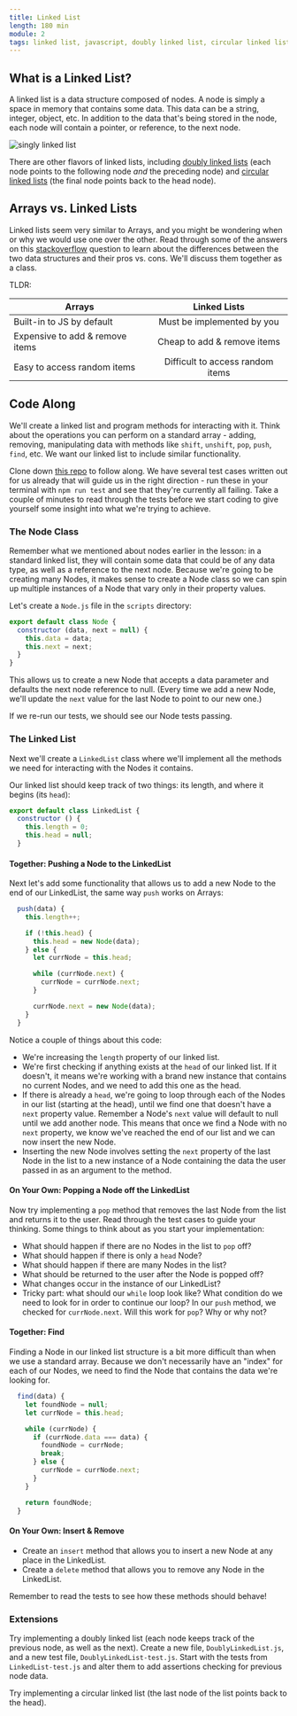 ```yaml
---
title: Linked List
length: 180 min
module: 2
tags: linked list, javascript, doubly linked list, circular linked list, tdd, data structure
---
```


## What is a Linked List?

A linked list is a data structure composed of nodes. A node is simply a space in memory that contains some data. This data can be a string, integer, object, etc. In addition to the data that's being stored in the node, each node will contain a pointer, or reference, to the next node.

![singly linked list](https://upload.wikimedia.org/wikipedia/commons/6/6d/Singly-linked-list.svg)

There are other flavors of linked lists, including [doubly linked lists](https://upload.wikimedia.org/wikipedia/commons/5/5e/Doubly-linked-list.svg) (each node points to the following node _and_ the preceding node) and [circular linked lists](https://upload.wikimedia.org/wikipedia/commons/d/df/Circularly-linked-list.svg) (the final node points back to the head node).


## Arrays vs. Linked Lists

Linked lists seem very similar to Arrays, and you might be wondering when or why we would use one over the other. Read through some of the answers on this [stackoverflow](https://stackoverflow.com/questions/393556/when-to-use-a-linked-list-over-an-array-array-list) question to learn about the differences between the two data structures and their pros vs. cons. We'll discuss them together as a class.

TLDR:


| Arrays                           | Linked Lists                     |
| -------------------------------- |:--------------------------------:|
| Built-in to JS by default        | Must be implemented by you       |
| Expensive to add & remove items  | Cheap to add & remove items      |
| Easy to access random items      | Difficult to access random items |





## Code Along

We'll create a linked list and program methods for interacting with it. Think about the operations you can perform on a standard array - adding, removing, manipulating data with methods like `shift`, `unshift`, `pop`, `push`, `find`, etc. We want our linked list to include similar functionality.

Clone down [this repo](https://github.com/turingschool-examples/linked-lists/tree/master) to follow along. We have several test cases written out for us already that will guide us in the right direction - run these in your terminal with `npm run test` and see that they're currently all failing. Take a couple of minutes to read through the tests before we start coding to give yourself some insight into what we're trying to achieve.

### The Node Class

Remember what we mentioned about nodes earlier in the lesson: in a standard linked list, they will contain some data that could be of any data type, as well as a reference to the next node. Because we're going to be creating many Nodes, it makes sense to create a Node class so we can spin up multiple instances of a Node that vary only in their property values.

Let's create a `Node.js` file in the `scripts` directory:

```javascript
export default class Node {
  constructor (data, next = null) {
    this.data = data;
    this.next = next;
  }
}
```

This allows us to create a new Node that accepts a data parameter and defaults the next node reference to null. (Every time we add a new Node, we'll update the `next` value for the last Node to point to our new one.)

If we re-run our tests, we should see our Node tests passing.

### The Linked List

Next we'll create a `LinkedList` class where we'll implement all the methods we need for interacting with the Nodes it contains.

Our linked list should keep track of two things: its length, and where it begins (its `head`):

```javascript
export default class LinkedList {
  constructor () {
    this.length = 0;
    this.head = null;
  }
```

#### Together: Pushing a Node to the LinkedList

Next let's add some functionality that allows us to add a new Node to the end of our LinkedList, the same way `push` works on Arrays:

```javascript
  push(data) {
    this.length++;

    if (!this.head) {
      this.head = new Node(data);
    } else {
      let currNode = this.head;

      while (currNode.next) {
        currNode = currNode.next;
      }

      currNode.next = new Node(data);
    }
  }
```

Notice a couple of things about this code:

* We're increasing the `length` property of our linked list.
* We're first checking if anything exists at the `head` of our linked list. If it doesn't, it means we're working with a brand new instance that contains no current Nodes, and we need to add this one as the head.
* If there is already a `head`, we're going to loop through each of the Nodes in our list (starting at the head), until we find one that doesn't have a `next` property value. Remember a Node's `next` value will default to null until we add another node. This means that once we find a Node with no `next` property, we know we've reached the end of our list and we can now insert the new Node.
* Inserting the new Node involves setting the `next` property of the last Node in the list to a new instance of a Node containing the data the user passed in as an argument to the method.

#### On Your Own: Popping a Node off the LinkedList

Now try implementing a `pop` method that removes the last Node from the list and returns it to the user. Read through the test cases to guide your thinking. Some things to think about as you start your implementation:

* What should happen if there are no Nodes in the list to `pop` off?
* What should happen if there is only a `head` Node?
* What should happen if there are many Nodes in the list?
* What should be returned to the user after the Node is popped off?
* What changes occur in the instance of our LinkedList?
* Tricky part: what should our `while` loop look like? What condition do we need to look for in order to continue our loop? In our `push` method, we checked for `currNode.next`. Will this work for `pop`? Why or why not?


#### Together: Find

Finding a Node in our linked list structure is a bit more difficult than when we use a standard array. Because we don't necessarily have an "index" for each of our Nodes, we need to find the Node that contains the data we're looking for.

```javascript
  find(data) {
    let foundNode = null;
    let currNode = this.head;

    while (currNode) {
      if (currNode.data === data) {
        foundNode = currNode;
        break;
      } else {
        currNode = currNode.next;
      }
    }

    return foundNode;
  }
```

#### On Your Own: Insert & Remove

* Create an `insert` method that allows you to insert a new Node at any place in the LinkedList.
* Create a `delete` method that allows you to remove any Node in the LinkedList.

Remember to read the tests to see how these methods should behave!



### Extensions

Try implementing a doubly linked list (each node keeps track of the previous node, as well as the next). Create a new file, `DoublyLinkedList.js`, and a new test file, `DoublyLinkedList-test.js`. Start with the tests from `LinkedList-test.js` and alter them to add assertions checking for previous node data.

Try implementing a circular linked list (the last node of the list points back to the head).